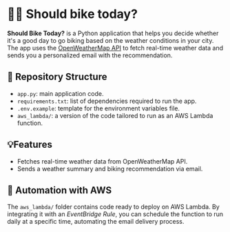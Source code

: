 # 🚴‍♂️ Should bike today? 

**Should Bike Today?** is a Python application that helps you decide whether it's a good day to go biking based on the weather conditions in your city. The app uses the [OpenWeatherMap API](https://openweathermap.org/api) to fetch real-time weather data and sends you a personalized email with the recommendation.

## 📂 Repository Structure
- `app.py`: main application code.
- `requirements.txt`: list of dependencies required to run the app.
- `.env.example`: template for the environment variables file.
- `aws_lambda/`: a version of the code tailored to run as an AWS Lambda function.

## 💡Features
- Fetches real-time weather data from OpenWeatherMap API.
- Sends a weather summary and biking recommendation via email.

## 🚀 Automation with AWS

The `aws_lambda/` folder contains code ready to deploy on AWS Lambda. By integrating it with an *EventBridge Rule*, you can schedule the function to run daily at a specific time, automating the email delivery process.